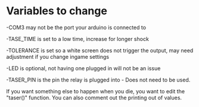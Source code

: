 # Variables to change

-COM3 may not be the port your arduino is connected to

-TASE_TIME is set to a low time, increase for longer shock

-TOLERANCE is set so a white screen does not trigger the output, may need adjustment if you change ingame settings

-LED is optional, not having one plugged in will not be an issue

-TASER_PIN is the pin the relay is plugged into - Does not need to be used.


If you want something else to happen when you die, you want to edit the "taser()" function. You can also comment out the printing out of values.
